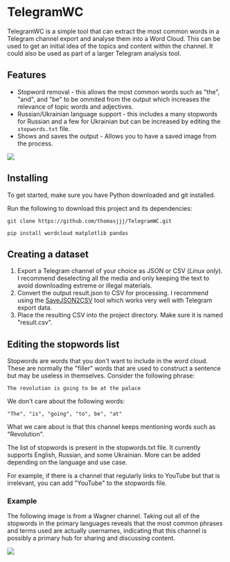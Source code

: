 # TelegramWC
TelegramWC is a simple tool that can extract the most common words in a Telegram channel export and analyse them into a Word Cloud. This can be used to get an initial idea of the topics and content within the channel. It could also be used as part of a larger Telegram analysis tool.
## Features
- Stopword removal - this allows the most common words such as "the", "and", and "be" to be ommited from the output which increases the relevance of topic words and adjectives.
- Russian/Ukrainian language support - this includes a many stopwords for Russian and a few for Ukrainian but can be increased by editing the ```stopwords.txt``` file.
- Shows and saves the output - Allows you to have a saved image from the process.

[![](https://user-images.githubusercontent.com/118008765/209982287-1b195e17-e84d-43e7-805c-d2172bd6079c.png)](https://user-images.githubusercontent.com/118008765/209982287-1b195e17-e84d-43e7-805c-d2172bd6079c.png)

## Installing
To get started, make sure you have Python downloaded and git installed. 

Run the following to download this project and its dependencies:

```git clone https://github.com/thomasjjj/TelegramWC.git```

```pip install wordcloud matplotlib pandas```

## Creating a dataset
1. Export a Telegram channel of your choice as JSON or CSV (*Linux only*). I recommend deselecting all the media and only keeping the text to avoid downloading extreme or illegal materials.
2. Convert the output result.json to CSV for processing. I recommend using the [SaveJSON2CSV](http://https://gunamoi.com.au/soft/savejson2csv/index.html "SaveJSON2CSV") tool which works very well with Telegram export data.
3. Place the resulting CSV into the project directory. Make sure it is named "result.csv".

## Editing the stopwords list
Stopwords are words that you don't want to include in the word cloud. These are normally the "filler" words that are used to construct a sentence but may be useless in themselves. Consider the following phrase:

```The revolution is going to be at the palace```

We don't care about the following words:

```"The", "is", "going", "to", be", "at"```

What we care about is that this channel keeps mentioning words such as "Revolution".

The list of stopwords is present in the stopwords.txt file. It currently supports English, Russian, and some Ukrainian. More can be added depending on the language and use case. 

For example, if there is a channel that regularly links to YouTube but that is irrelevant, you can add "YouTube" to the stopwords file.

### Example
The following image is from a Wagner channel. Taking out all of the stopwords in the primary languages reveals that the most common phrases and terms used are actually usernames, indicating that this channel is possibly a primary hub for sharing and discussing content.

[![](https://user-images.githubusercontent.com/118008765/209985366-d01de100-80dd-45d8-aab8-2b0031dd712f.png)](https://user-images.githubusercontent.com/118008765/209985366-d01de100-80dd-45d8-aab8-2b0031dd712f.png)



